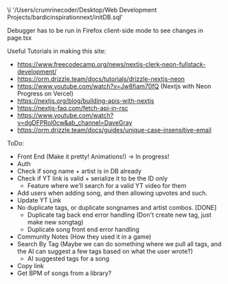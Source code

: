 \i '/Users/crumrinecoder/Desktop/Web Development Projects/bardicinspirationnext/initDB.sql'

Debugger has to be run in Firefox client-side mode to see changes in page.tsx

Useful Tutorials in making this site:
* https://www.freecodecamp.org/news/nextjs-clerk-neon-fullstack-development/
* https://orm.drizzle.team/docs/tutorials/drizzle-nextjs-neon
* https://www.youtube.com/watch?v=Jw8fiam70fQ (Nextjs with Neon Progress on Vercel)
* https://nextjs.org/blog/building-apis-with-nextjs
* https://nextjs-faq.com/fetch-api-in-rsc
* https://www.youtube.com/watch?v=dgDFPRol0cw&ab_channel=DaveGray
* https://orm.drizzle.team/docs/guides/unique-case-insensitive-email

ToDo:
* Front End (Make it pretty! Animations!)
    -> In progress!
* Auth
* Check if song name + artist is in DB already
* Check if YT link is valid + serialize it to be the ID only
    * Feature where we'll search for a valid YT video for them
* Add users when adding song, and then allowing upvotes and such. 
* Update YT Link
* No duplicate tags, or duplicate songnames and artist combos. [DONE]
    * Duplicate tag back end error handling (Don't create new tag, just make new songtag)
    * Duplicate song front end error handling 
* Community Notes (How they used it in a game)
* Search By Tag (Maybe we can do something where we pull all tags, and the AI can suggest a few tags based on what the user wrote?)
    * AI suggested tags for a song 
* Copy link
* Get BPM of songs from a library? 